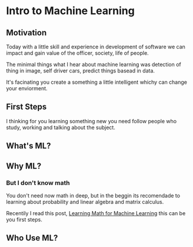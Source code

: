 # Intro to Machine Learning

## Motivation 

Today with a little skill and experience in development of software we can impact and gain value of the officer, society, life of people.

The minimal things what I hear about machine learning was detection of thing in image, self driver cars, predict things basead in data.

It's facinating you create a something a little intelligent whichy can change your enviorment.

## First Steps

I thinking for you learning something new you need follow people who study, working and talking about the subject.

## What's ML?


## Why ML?

### But I don't know math

You don't need now math in deep, but in the beggin its recomendade to learning about probability and linear algebra and matrix calculus.

Recentily I read this post, [Learning Math for Machine Learning](https://blog.ycombinator.com/learning-math-for-machine-learning/) this can be you first steps.


## Who Use ML?


